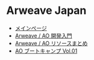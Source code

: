 # Arweave Japan

- [メインページ](https://github.com/arweavejp)
- [Arweave / AO 開発入門](./docs/quick-start.md)
- [Arweave / AO リソースまとめ](./docs/resources.md)
- [AO ブートキャンプ Vol.01](./docs/bootcamp/vol_01.md)

